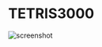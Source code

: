 # TETRIS3000

![screenshot](https://github.com/adrienmalin/TETRIS3000/raw/master/screenshot.png "Screenshot")
